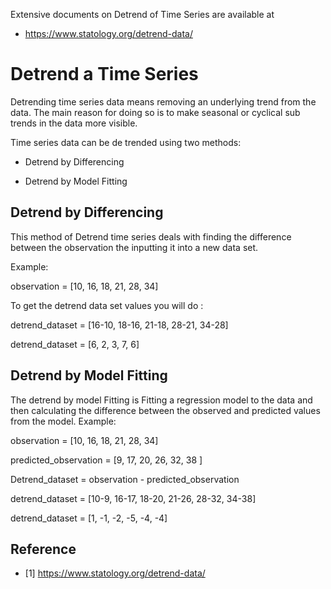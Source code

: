 Extensive documents on Detrend of Time Series are available at

* <https://www.statology.org/detrend-data/>

# Detrend a Time Series

Detrending time series data means removing an underlying trend 
from the data. The main reason for doing so is to make seasonal
or cyclical sub trends in the data more visible.

Time series data can be de trended using two methods:

* Detrend by Differencing

* Detrend by Model Fitting

## Detrend by Differencing

This method of Detrend time series deals with finding the 
difference between the observation the inputting it into a 
new data set.

Example:

observation = [10, 16, 18, 21, 28, 34]

To get the detrend data set values you will do :

detrend_dataset = [16-10, 18-16, 21-18, 28-21, 34-28]

detrend_dataset = [6, 2, 3, 7, 6]

## Detrend by Model Fitting

The detrend by model Fitting is Fitting a regression model to the data and then 
calculating the difference between the observed and predicted values from the model.
Example:

observation = [10, 16, 18, 21, 28, 34]

predicted_observation = [9, 17, 20, 26, 32, 38 ]

Detrend_dataset = observation - predicted_observation

detrend_dataset = [10-9, 16-17, 18-20, 21-26, 28-32, 34-38]

detrend_dataset = [1, -1, -2, -5, -4, -4]


## Reference

* [1] <https://www.statology.org/detrend-data/>
